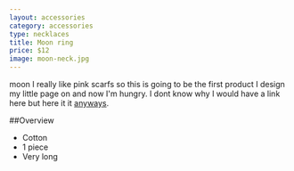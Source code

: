 ```yaml
---
layout: accessories
category: accessories
type: necklaces
title: Moon ring
price: $12
image: moon-neck.jpg
---
```


moon I really like pink scarfs so this is going to be the first product I design my little page on and now I'm hungry. I dont know why I would have a link here but here it it [anyways](http://en.wikipedia.org/wiki/anyways).

##Overview

- Cotton
- 1 piece 
- Very long